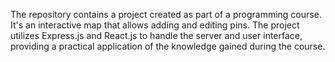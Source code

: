 The repository contains a project created as part of a programming course.
It's an interactive map that allows adding and editing pins.
The project utilizes Express.js and React.js to handle the server and user interface, providing a practical application of the knowledge gained during the course.
